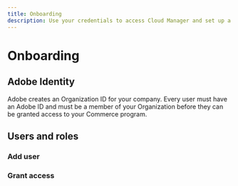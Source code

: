 ```yaml
---
title: Onboarding
description: Use your credentials to access Cloud Manager and set up a Commerce program.
---
```


# Onboarding

## Adobe Identity

Adobe creates an Organization ID for your company. Every user must have an Adobe ID and must be a member of your Organization before they can be granted access to your Commerce program. 

## Users and roles

### Add user

### Grant access
